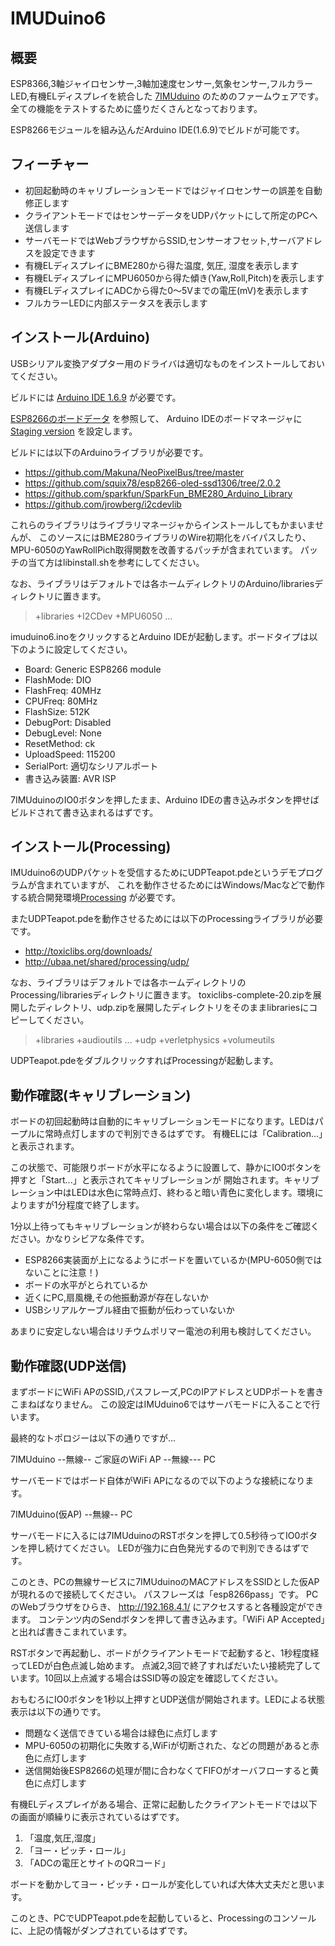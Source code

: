 # IMUDuino6

## 概要

ESP8366,3軸ジャイロセンサー,3軸加速度センサー,気象センサー,フルカラーLED,有機ELディスプレイを統合した
[7IMUduino](http://www.papa.to/kinowiki/index.php/Products/7IMUduino) のためのファームウェアです。
全ての機能をテストするために盛りだくさんとなっております。

ESP8266モジュールを組み込んだArduino IDE(1.6.9)でビルドが可能です。

## フィーチャー

- 初回起動時のキャリブレーションモードではジャイロセンサーの誤差を自動修正します
- クライアントモードではセンサーデータをUDPパケットにして所定のPCへ送信します
- サーバモードではWebブラウザからSSID,センサーオフセット,サーバアドレスを設定できます
- 有機ELディスプレイにBME280から得た温度, 気圧, 湿度を表示します
- 有機ELディスプレイにMPU6050から得た傾き(Yaw,Roll,Pitch)を表示します
- 有機ELディスプレイにADCから得た0〜5Vまでの電圧(mV)を表示します
- フルカラーLEDに内部ステータスを表示します

## インストール(Arduino)

USBシリアル変換アダプター用のドライバは適切なものをインストールしておいてください。

ビルドには [Arduino IDE 1.6.9](https://www.arduino.cc/en/Main/Software) が必要です。

[ESP8266のボードデータ](https://github.com/esp8266/Arduino) を参照して、
Arduino IDEのボードマネージャに[Staging version](http://arduino.esp8266.com/staging/package_esp8266com_index.json) を設定します。

ビルドには以下のArduinoライブラリが必要です。

- https://github.com/Makuna/NeoPixelBus/tree/master
- https://github.com/squix78/esp8266-oled-ssd1306/tree/2.0.2
- https://github.com/sparkfun/SparkFun_BME280_Arduino_Library
- https://github.com/jrowberg/i2cdevlib

これらのライブラリはライブラリマネージャからインストールしてもかまいませんが、
このソースにはBME280ライブラリのWire初期化をバイパスしたり、MPU-6050のYawRollPich取得関数を改善するパッチが含まれています。
パッチの当て方はlibinstall.shを参考にしてください。

なお、ライブラリはデフォルトでは各ホームディレクトリのArduino/librariesディレクトリに置きます。

> +libraries
>    +I2CDev
>    +MPU6050
>     ...

imuduino6.inoをクリックするとArduino IDEが起動します。ボードタイプは以下のように設定してください。

- Board: Generic ESP8266 module
- FlashMode: DIO
- FlashFreq: 40MHz
- CPUFreq: 80MHz
- FlashSize: 512K
- DebugPort: Disabled
- DebugLevel: None
- ResetMethod: ck
- UploadSpeed: 115200
- SerialPort: 適切なシリアルポート
- 書き込み装置: AVR ISP

7IMUduinoのIO0ボタンを押したまま、Arduino IDEの書き込みボタンを押せばビルドされて書き込まれるはずです。

## インストール(Processing)

IMUduino6のUDPパケットを受信するためにUDPTeapot.pdeというデモプログラムが含まれていますが、
これを動作させるためにはWindows/Macなどで動作する統合開発環境[Processing](https://processing.org/) が必要です。

またUDPTeapot.pdeを動作させるためには以下のProcessingライブラリが必要です。

- http://toxiclibs.org/downloads/
- http://ubaa.net/shared/processing/udp/

なお、ライブラリはデフォルトでは各ホームディレクトリのProcessing/librariesディレクトリに置きます。
toxiclibs-complete-20.zipを展開したディレクトリ、udp.zipを展開したディレクトリをそのままlibrariesにコピーしてください。

> +libraries
>    +audioutils
>     ...
>    +udp
>    +verletphysics
>    +volumeutils

UDPTeapot.pdeをダブルクリックすればProcessingが起動します。


## 動作確認(キャリブレーション)

ボードの初回起動時は自動的にキャリブレーションモードになります。LEDはパープルに常時点灯しますので判別できるはずです。
有機ELには「Calibration...」と表示されます。

この状態で、可能限りボードが水平になるように設置して、静かにIO0ボタンを押すと「Start...」と表示されてキャリブレーションが
開始されます。キャリブレーション中はLEDは水色に常時点灯、終わると暗い青色に変化します。環境によりますが1分程度で終了します。

1分以上待ってもキャリブレーションが終わらない場合は以下の条件をご確認ください。かなりシビアな条件です。

- ESP8266実装面が上になるようにボードを置いているか(MPU-6050側ではないことに注意！)
- ボードの水平がとられているか
- 近くにPC,扇風機,その他振動源が存在しないか
- USBシリアルケーブル経由で振動が伝わっていないか

あまりに安定しない場合はリチウムポリマー電池の利用も検討してください。


## 動作確認(UDP送信)

まずボードにWiFi APのSSID,パスフレーズ,PCのIPアドレスとUDPポートを書きこまねばなりません。
この設定はIMUduino6ではサーバモードに入ることで行います。

最終的なトポロジーは以下の通りですが...

 7IMUduino --無線-- ご家庭のWiFi AP --無線--- PC

サーバモードではボード自体がWiFi APになるので以下のような接続になります。

 7IMUduino(仮AP) --無線-- PC

サーバモードに入るには7IMUduinoのRSTボタンを押して0.5秒待ってIO0ボタンを押し続けてください。
LEDが強力に白色発光するので判別できるはずです。

このとき、PCの無線サービスに7IMUduinoのMACアドレスをSSIDとした仮APが現れるので接続してください。
パスフレーズは「esp8266pass」です。
PCのWebブラウザをひらき、 http://192.168.4.1/ にアクセスすると各種設定ができます。
コンテンツ内のSendボタンを押して書き込みます。「WiFi AP Accepted」と出れば書きこまれています。

RSTボタンで再起動し、ボードがクライアントモードで起動すると、1秒程度経ってLEDが白色点滅し始めます。
点滅2,3回で終了すればだいたい接続完了しています。10回以上点滅する場合はSSID等の設定を確認してください。

おもむろにIO0ボタンを1秒以上押すとUDP送信が開始されます。LEDによる状態表示は以下の通りです。

- 問題なく送信できている場合は緑色に点灯します
- MPU-6050の初期化に失敗する,WiFiが切断された、などの問題があると赤色に点灯します
- 送信開始後ESP8266の処理が間に合わなくてFIFOがオーバフローすると黄色に点灯します

有機ELディスプレイがある場合、正常に起動したクライアントモードでは以下の画面が順繰りに表示されているはずです。

1. 「温度,気圧,湿度」
2. 「ヨー・ピッチ・ロール」
3. 「ADCの電圧とサイトのQRコード」

ボードを動かしてヨー・ピッチ・ロールが変化していれば大体大丈夫だと思います。

このとき、PCでUDPTeapot.pdeを起動していると、Processingのコンソールに、上記の情報がダンプされているはずです。

